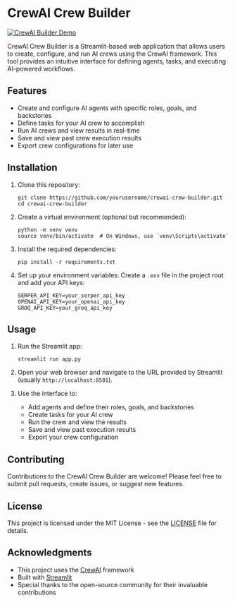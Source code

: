 # CrewAI Crew Builder
[![CrewAI Builder Demo](https://img.youtube.com/vi/esawlDqXCls/0.jpg)](https://youtu.be/esawlDqXCls)

CrewAI Crew Builder is a Streamlit-based web application that allows users to create, configure, and run AI crews using the CrewAI framework. This tool provides an intuitive interface for defining agents, tasks, and executing AI-powered workflows.

## Features

- Create and configure AI agents with specific roles, goals, and backstories
- Define tasks for your AI crew to accomplish
- Run AI crews and view results in real-time
- Save and view past crew execution results
- Export crew configurations for later use

## Installation

1. Clone this repository:
   ```
   git clone https://github.com/yourusername/crewai-crew-builder.git
   cd crewai-crew-builder
   ```

2. Create a virtual environment (optional but recommended):
   ```
   python -m venv venv
   source venv/bin/activate  # On Windows, use `venv\Scripts\activate`
   ```

3. Install the required dependencies:
   ```
   pip install -r requirements.txt
   ```

4. Set up your environment variables:
   Create a `.env` file in the project root and add your API keys:
   ```
   SERPER_API_KEY=your_serper_api_key
   OPENAI_API_KEY=your_openai_api_key
   GROQ_API_KEY=your_groq_api_key
   ```

## Usage

1. Run the Streamlit app:
   ```
   streamlit run app.py
   ```

2. Open your web browser and navigate to the URL provided by Streamlit (usually `http://localhost:8501`).

3. Use the interface to:
   - Add agents and define their roles, goals, and backstories
   - Create tasks for your AI crew
   - Run the crew and view the results
   - Save and view past execution results
   - Export your crew configuration

## Contributing

Contributions to the CrewAI Crew Builder are welcome! Please feel free to submit pull requests, create issues, or suggest new features.

## License

This project is licensed under the MIT License - see the [LICENSE](LICENSE) file for details.

## Acknowledgments

- This project uses the [CrewAI](https://github.com/joaomdmoura/crewAI) framework
- Built with [Streamlit](https://streamlit.io/)
- Special thanks to the open-source community for their invaluable contributions

